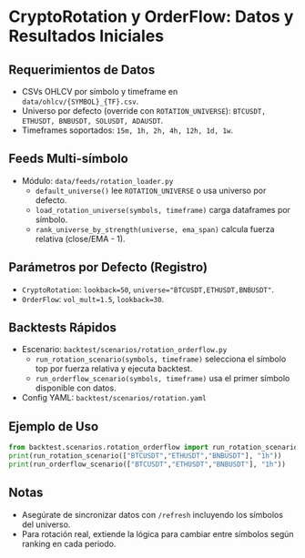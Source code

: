 # CryptoRotation y OrderFlow: Datos y Resultados Iniciales

## Requerimientos de Datos
- CSVs OHLCV por símbolo y timeframe en `data/ohlcv/{SYMBOL}_{TF}.csv`.
- Universo por defecto (override con `ROTATION_UNIVERSE`): `BTCUSDT, ETHUSDT, BNBUSDT, SOLUSDT, ADAUSDT`.
- Timeframes soportados: `15m, 1h, 2h, 4h, 12h, 1d, 1w`.

## Feeds Multi-símbolo
- Módulo: `data/feeds/rotation_loader.py`
  - `default_universe()` lee `ROTATION_UNIVERSE` o usa universo por defecto.
  - `load_rotation_universe(symbols, timeframe)` carga dataframes por símbolo.
  - `rank_universe_by_strength(universe, ema_span)` calcula fuerza relativa (close/EMA - 1).

## Parámetros por Defecto (Registro)
- `CryptoRotation`: `lookback=50`, `universe="BTCUSDT,ETHUSDT,BNBUSDT"`.
- `OrderFlow`: `vol_mult=1.5`, `lookback=30`.

## Backtests Rápidos
- Escenario: `backtest/scenarios/rotation_orderflow.py`
  - `run_rotation_scenario(symbols, timeframe)` selecciona el símbolo top por fuerza relativa y ejecuta backtest.
  - `run_orderflow_scenario(symbols, timeframe)` usa el primer símbolo disponible con datos.
- Config YAML: `backtest/scenarios/rotation.yaml`

## Ejemplo de Uso
```python
from backtest.scenarios.rotation_orderflow import run_rotation_scenario, run_orderflow_scenario
print(run_rotation_scenario(["BTCUSDT","ETHUSDT","BNBUSDT"], "1h"))
print(run_orderflow_scenario(["BTCUSDT","ETHUSDT","BNBUSDT"], "1h"))
```

## Notas
- Asegúrate de sincronizar datos con `/refresh` incluyendo los símbolos del universo.
- Para rotación real, extiende la lógica para cambiar entre símbolos según ranking en cada periodo.
